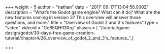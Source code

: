 +++
weight = 5
author = "nathan"
date = "2017-06-17T13:04:58.000Z"
description = "What’s the Godot game engine? What can it do? What are the new features coming in version 3? This overview will answer those questions, and more."
title = "Overview of Godot 2 and 3's features"
type = "video"
videoid = "Ge6EQHR3Xrg"
aliases = [ "/tutorial/game-design/godot/30-days-free-game-creation-tutorial/chapter4/26_overview_of_godot_2_and_3's_features_",]

+++
